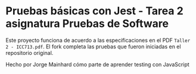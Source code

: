 # Pruebas básicas con Jest - Tarea 2 asignatura Pruebas de Software

Este proyecto funciona de acuerdo a las especificaciones en el PDF `Taller 2 - ICC713.pdf`.
El fork completa las pruebas que fueron iniciadas en el repositorio original.

Hecho por Jorge Mainhard cómo parte de aprender testing con JavaScript
